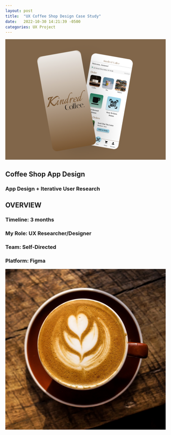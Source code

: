```yaml
---
layout: post
title:  "UX Coffee Shop Design Case Study"
date:   2022-10-30 14:21:39 -0500
categories: UX Project
---
```


![Featured Mobile Mockup Design](/assets/images/Mobile-Mockup-Splash-Brown2.png)

<!-- "C:\Users\annet\Documents\Github Repos\annettelofing.github.io\assets\images\Mobile-Mockup-Splash-Brown2.png"
--> 

## Coffee Shop App Design
### App Design + Iterative User Research 


## OVERVIEW 
### Timeline: 3 months
### My Role: UX Researcher/Designer
### Team: Self-Directed 
### Platform: Figma

![Coffee Mug](/assets/images/nolan-issac-It0DCaCBr40-unsplash.jpg)